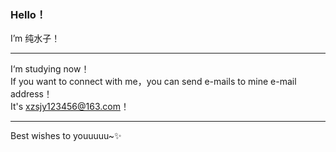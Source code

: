 ### Hello！       
I’m 纯水子！          
****
I‘m studying now！           
If you want to connect with me，you can send e-mails to mine e-mail address！             
It's xzsjy123456@163.com！     
**** 
Best wishes to youuuuu~✨          
   
